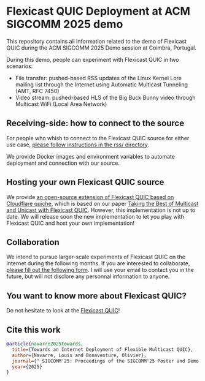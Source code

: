 # Flexicast QUIC Deployment at ACM SIGCOMM 2025 demo

This repository contains all information related to the demo of Flexicast QUIC during the ACM SIGCOMM 2025 Demo session at Coimbra, Portugal.

During this demo, people can experiment with Flexicast QUIC in two scenarios:
- File transfer: pushed-based RSS updates of the Linux Kernel Lore mailing list through the Internet using Automatic Multicast Tunneling (AMT, RFC 7450)
- Video stream: pushed-based HLS of the Big Buck Bunny video through Multicast WiFi (Local Area Network)

## Receiving-side: how to connect to the source

For people who whish to connect to the Flexicast QUIC source for either use case, [please follow instructions in the rss/ directory](rss/README.md).

We provide Docker images and environment variables to automate deployment and connection with our source.

## Hosting your own Flexicast QUIC source

We provide [an open-source extension of Flexicast QUIC based on Cloudflare quiche](https://github.com/IPNetworkingLab/flexicast-quic), which is based on our paper [Taking the Best of Multicast and Unicast with Flexicast QUIC](https://louisna.github.io/publication/2025-ccr-flexicast).
However, this implementation is not up to date.
We will release soon the new implementation to let you play with Flexicast QUIC and host your own implementation!

## Collaboration

We intend to pursue larger-scale experiments of Flexicast QUIC on the Internet during the following months.
If you are interested to collaborate, [please fill out the following form](https://docs.google.com/forms/d/e/1FAIpQLSdGYZBBuPZqZJoADlOamy8Jcxnn3GAst81xBDzIX7IZYfypJA/viewform?usp=header).
I will use your email to contact you in the future, but will not disclore any personnal information to anyone.

## You want to know more about Flexicast QUIC?

Do not hesitate to look at the [Flexicast QUIC](https://louisna.github.io/publication/2025-ccr-flexicast)!

## Cite this work

```bibtex
@article{navarre2025towards,
  title={Towards an Internet Deployment of Flexible Multicast QUIC},
  author={Navarre, Louis and Bonaventure, Olivier},
  journal={" SIGCOMM'25: Proceedings of the SIGCOMM'25 Poster and Demo Sessions"},
  year={2025}
}
```